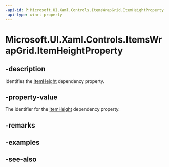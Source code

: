 ```yaml
---
-api-id: P:Microsoft.UI.Xaml.Controls.ItemsWrapGrid.ItemHeightProperty
-api-type: winrt property
---
```


<!-- Property syntax
public Windows.UI.Xaml.DependencyProperty ItemHeightProperty { get; }
-->

# Microsoft.UI.Xaml.Controls.ItemsWrapGrid.ItemHeightProperty

## -description
Identifies the [ItemHeight](itemswrapgrid_itemheight.md) dependency property.

## -property-value
The identifier for the [ItemHeight](itemswrapgrid_itemheight.md) dependency property.

## -remarks

## -examples

## -see-also
